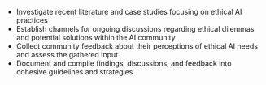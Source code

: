 - Investigate recent literature and case studies focusing on ethical AI practices
- Establish channels for ongoing discussions regarding ethical dilemmas and potential solutions within the AI community
- Collect community feedback about their perceptions of ethical AI needs and assess the gathered input
- Document and compile findings, discussions, and feedback into cohesive guidelines and strategies